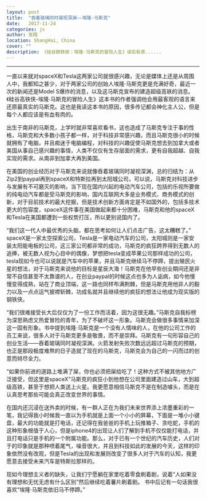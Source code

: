 ```yaml
---
layout: post
title:  "吞着玻璃同时凝视深渊——埃隆·马斯克"
date:   2017-11-24
categories: js
author: 张翔
location: ShangHai, China
cover: ""
description: 《硅谷钢铁侠：埃隆·马斯克的冒险人生》读后有感......
---
```

---
一直以来就对spaceX和Tesla这两家公司就很感兴趣，无论是媒体上还是从周围人中，我都知之甚少，对于两家公司的创始人埃隆·马斯克更是充满好奇，最近一次的新闻还是Model S爆炸的消息，以及这马斯克宣布的建造超级高铁的消息。《硅谷高铁侠-埃隆·马斯克的冒险人生》这本书的作者强调他会用最客观的语言来还原最真实的马斯克。这也是我读这本书的原因，很多传记都会神化主人公，但是每个人都应该是有血有肉的。

出生于南非的马斯克，上学时就非常喜欢看书，这也造成了马斯克专注于事的性格，马斯克和大多数小孩子都一样，对于科技非常感兴趣，而且马斯克很小的时候就拥有了电脑，并且痴迷于电脑编程，对科技的兴趣促使马斯克想去到加拿大或者美国从事自己感兴趣的事情，人类不仅仅有生存层面的需求，更有自我超越、自我实现的需求。从南非到加拿大再到美国。

在美国的创业经历对于马斯克来说就像吞着玻璃同时凝视深渊，总的归结为：从Zip2到paypal再到spaceX和特斯拉再到太阳城公司，可以说，马斯克对科技进步与发展有不可磨灭的影响，当下现在国内兴起的电动汽车公司，包括的乐视所要做的纯电动汽车都是受马斯克的影响，国内互联网大多是业务模式、商务模式的创新，对于目前技术的最大挖掘，但是技术创新方面肯定是不如国外的，包括多技术更大的包容度，spaceX这件事在美国做起来都十分困难，马斯克和他的spaceX和Tesla在美国都遭到一些权势打压，所以更别说国内了。

“我们这一代人中最优秀的头脑，都在思考如何让人们点击广告，这太糟糕了。”
spaceX是一家太空探索公司，Tesla是一家电动汽车的公司，太阳城则是一家安装太阳能电板的公司，这三家公司都非常的成功，马斯克的疯狂跨界得到无数人的追捧，被无数人视为心目中的偶像，梦想把tesla变成苹果公司那样成功的公司，tesla现如今也可以说就是汽车中的苹果，并且马斯克继续马不停蹄，提出殖民火星的想法，对于马斯克来说他的目标是星辰大海！马斯克在他早些创业期间还是非常不自信甚至不太靠谱的人，在创业paypal的时候这点也多为人诟病，如今他慢慢变得成熟，站在了商业顶端，这一路也同样布满荆棘，但是马斯克用他非人的毅力以及一点点运气披襟斩棘，功成名就并且继续他的疯狂的想法让他成为现实版的钢铁侠。

“我们很难接受长大后仅仅为了一份工作而活着，因为这很无趣。”马斯克自我标榜为深思熟虑又热爱冒险的青年，为了不破坏这一形象。马斯克会做很多事情来加深这一固有形象。书中提到埃隆·马斯克是一个没有人情味的人，在他的公司工作的员工来说，很多人对于马斯克更多是敬畏，而不是崇拜。马斯克有一句形容自己的创业生活——吞着玻璃同时凝视深渊。火箭发射失败次数远远超过马斯克的预期，也正是那段极度难熬的日子造就了现在的马斯克，马斯克会为自己的一闪而过的创意而倾尽全力。

“如果你前进的道路上堆满了屎，你也必须把屎给吃了！这种方式不被其他地方广泛接受，但这里是spaceX”马斯克的疯狂小到他想在公司里面建造过山车，大到超级高铁，甚至于想把人类送上火星。我更愿意相信马斯克不是在制造噱头，而是在认真思考那些可能会真正改变世界的事情。


在国内还沉浸在送外卖的时候，有一群人正在为我们未来世界添上浓墨重彩的一笔，我记得我小时候我一直以为手机就是上面一个小小的屏幕，下面是一堆小小键盘，最大的功能就是打电话，还记得在我爸爸的手机上玩推箱子、贪吃蛇，手机的这种形象根值于人心，但是iphone4的出现让人们了解到手机不仅仅能打电话，并且打电话只是手机的一个附属功能。那么，对于已有一个世纪的汽车历史，人们对于的印象就是那种喷着尾气，噪音很大，并且到科技如此的发展的今天，这样的印象依然没有改观，但是Tesla的出现和发展则改变了很多人对于汽车的认知，我更愿意去接受未来汽车是特斯拉那样的。

现如今理想主义者的缺失，让我们宁愿躺在家里吃着零食刷着剧，说着“人如果没有理想和无忧无虑有什么区别”然后继续吃着薯片刷着剧。
书中后记有一句话我很喜欢“埃隆·马斯克依旧马不停蹄。”
